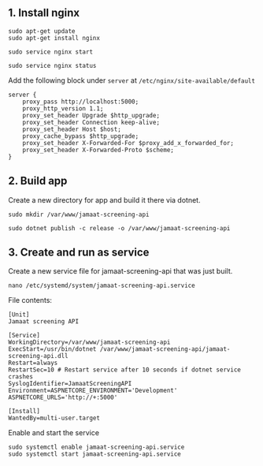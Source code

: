 ## 1. Install nginx

```
sudo apt-get update
sudo apt-get install nginx

sudo service nginx start

sudo service nginx status
```

Add the following block under `server` at `/etc/nginx/site-available/default`

```
server {
    proxy_pass http://localhost:5000;
	proxy_http_version 1.1;
	proxy_set_header Upgrade $http_upgrade;
	proxy_set_header Connection keep-alive;
	proxy_set_header Host $host;
	proxy_cache_bypass $http_upgrade;
	proxy_set_header X-Forwarded-For $proxy_add_x_forwarded_for;
	proxy_set_header X-Forwarded-Proto $scheme;
}
```

## 2. Build app

Create a new directory for app and build it there via dotnet.

```
sudo mkdir /var/www/jamaat-screening-api

sudo dotnet publish -c release -o /var/www/jamaat-screening-api
```

## 3. Create and run as service

Create a new service file for jamaat-screening-api that was just built.

```
nano /etc/systemd/system/jamaat-screening-api.service
```

File contents:

```
[Unit]
Jamaat screening API

[Service]
WorkingDirectory=/var/www/jamaat-screening-api
ExecStart=/usr/bin/dotnet /var/www/jamaat-screening-api/jamaat-screening-api.dll
Restart=always
RestartSec=10 # Restart service after 10 seconds if dotnet service crashes
SyslogIdentifier=JamaatScreeningAPI
Environment=ASPNETCORE_ENVIRONMENT='Development' ASPNETCORE_URLS='http://+:5000'

[Install]
WantedBy=multi-user.target
```

Enable and start the service

```
sudo systemctl enable jamaat-screening-api.service
sudo systemctl start jamaat-screening-api.service
```
